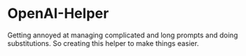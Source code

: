 # OpenAI-Helper

Getting annoyed at managing complicated and long prompts and doing substitutions. So creating this helper to make things easier.
